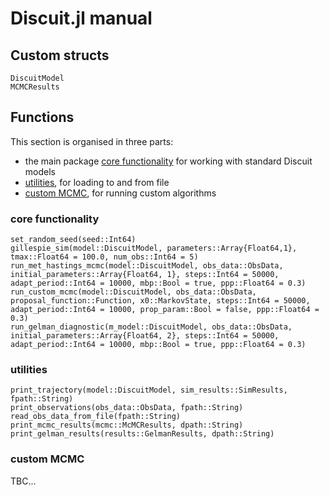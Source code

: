 # Discuit.jl manual

## Custom structs

```@docs
DiscuitModel
MCMCResults
```

## Functions

This section is organised in three parts:
- the main package [core functionality](@ref) for working with standard Discuit models
- [utilities](@ref), for loading to and from file
- [custom MCMC](@ref), for running custom algorithms

### core functionality
```@docs
set_random_seed(seed::Int64)
gillespie_sim(model::DiscuitModel, parameters::Array{Float64,1}, tmax::Float64 = 100.0, num_obs::Int64 = 5)
run_met_hastings_mcmc(model::DiscuitModel, obs_data::ObsData, initial_parameters::Array{Float64, 1}, steps::Int64 = 50000, adapt_period::Int64 = 10000, mbp::Bool = true, ppp::Float64 = 0.3)
run_custom_mcmc(model::DiscuitModel, obs_data::ObsData, proposal_function::Function, x0::MarkovState, steps::Int64 = 50000, adapt_period::Int64 = 10000, prop_param::Bool = false, ppp::Float64 = 0.3)
run_gelman_diagnostic(m_model::DiscuitModel, obs_data::ObsData, initial_parameters::Array{Float64, 2}, steps::Int64 = 50000, adapt_period::Int64 = 10000, mbp::Bool = true, ppp::Float64 = 0.3)
```

### utilities
```@docs
print_trajectory(model::DiscuitModel, sim_results::SimResults, fpath::String)
print_observations(obs_data::ObsData, fpath::String)
read_obs_data_from_file(fpath::String)
print_mcmc_results(mcmc::McMCResults, dpath::String)
print_gelman_results(results::GelmanResults, dpath::String)
```

### custom MCMC
TBC...
